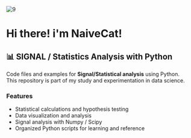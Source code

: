 
![9](https://github.com/user-attachments/assets/6cc988df-7fae-43fb-aacb-e3c9e5610b5a)

# Hi there! i'm NaiveCat!


## 📊 SIGNAL / Statistics Analysis with Python

Code files and examples for **Signal/Statistical analysis** using Python.  
This repository is part of my study and experimentation in data science.

### Features
- Statistical calculations and hypothesis testing
- Data visualization and analysis
- Signal analysis with Numpy / Scipy
- Organized Python scripts for learning and reference
